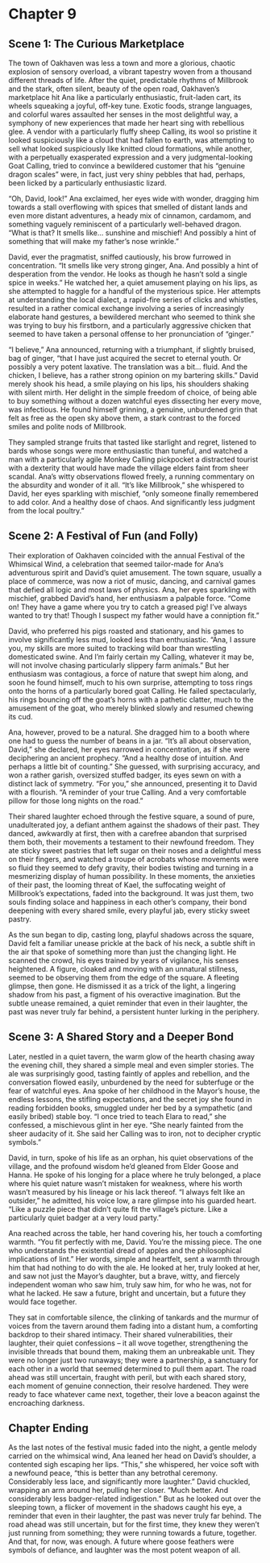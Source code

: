 # Chapter 9

## Scene 1: The Curious Marketplace

The town of Oakhaven was less a town and more a glorious, chaotic explosion of sensory overload, a vibrant tapestry woven from a thousand different threads of life. After the quiet, predictable rhythms of Millbrook and the stark, often silent, beauty of the open road, Oakhaven’s marketplace hit Ana like a particularly enthusiastic, fruit-laden cart, its wheels squeaking a joyful, off-key tune. Exotic foods, strange languages, and colorful wares assaulted her senses in the most delightful way, a symphony of new experiences that made her heart sing with rebellious glee. A vendor with a particularly fluffy sheep Calling, its wool so pristine it looked suspiciously like a cloud that had fallen to earth, was attempting to sell what looked suspiciously like knitted cloud formations, while another, with a perpetually exasperated expression and a very judgmental-looking Goat Calling, tried to convince a bewildered customer that his “genuine dragon scales” were, in fact, just very shiny pebbles that had, perhaps, been licked by a particularly enthusiastic lizard.

“Oh, David, look!” Ana exclaimed, her eyes wide with wonder, dragging him towards a stall overflowing with spices that smelled of distant lands and even more distant adventures, a heady mix of cinnamon, cardamom, and something vaguely reminiscent of a particularly well-behaved dragon. “What is that? It smells like… sunshine and mischief! And possibly a hint of something that will make my father’s nose wrinkle.”

David, ever the pragmatist, sniffed cautiously, his brow furrowed in concentration. “It smells like very strong ginger, Ana. And possibly a hint of desperation from the vendor. He looks as though he hasn’t sold a single spice in weeks.” He watched her, a quiet amusement playing on his lips, as she attempted to haggle for a handful of the mysterious spice. Her attempts at understanding the local dialect, a rapid-fire series of clicks and whistles, resulted in a rather comical exchange involving a series of increasingly elaborate hand gestures, a bewildered merchant who seemed to think she was trying to buy his firstborn, and a particularly aggressive chicken that seemed to have taken a personal offense to her pronunciation of “ginger.”

“I believe,” Ana announced, returning with a triumphant, if slightly bruised, bag of ginger, “that I have just acquired the secret to eternal youth. Or possibly a very potent laxative. The translation was a bit… fluid. And the chicken, I believe, has a rather strong opinion on my bartering skills.” David merely shook his head, a smile playing on his lips, his shoulders shaking with silent mirth. Her delight in the simple freedom of choice, of being able to buy something without a dozen watchful eyes dissecting her every move, was infectious. He found himself grinning, a genuine, unburdened grin that felt as free as the open sky above them, a stark contrast to the forced smiles and polite nods of Millbrook.

They sampled strange fruits that tasted like starlight and regret, listened to bards whose songs were more enthusiastic than tuneful, and watched a man with a particularly agile Monkey Calling pickpocket a distracted tourist with a dexterity that would have made the village elders faint from sheer scandal. Ana’s witty observations flowed freely, a running commentary on the absurdity and wonder of it all. “It’s like Millbrook,” she whispered to David, her eyes sparkling with mischief, “only someone finally remembered to add color. And a healthy dose of chaos. And significantly less judgment from the local poultry.”

## Scene 2: A Festival of Fun (and Folly)

Their exploration of Oakhaven coincided with the annual Festival of the Whimsical Wind, a celebration that seemed tailor-made for Ana’s adventurous spirit and David’s quiet amusement. The town square, usually a place of commerce, was now a riot of music, dancing, and carnival games that defied all logic and most laws of physics. Ana, her eyes sparkling with mischief, grabbed David’s hand, her enthusiasm a palpable force. “Come on! They have a game where you try to catch a greased pig! I’ve always wanted to try that! Though I suspect my father would have a conniption fit.”

David, who preferred his pigs roasted and stationary, and his games to involve significantly less mud, looked less than enthusiastic. “Ana, I assure you, my skills are more suited to tracking wild boar than wrestling domesticated swine. And I’m fairly certain my Calling, whatever it may be, will not involve chasing particularly slippery farm animals.” But her enthusiasm was contagious, a force of nature that swept him along, and soon he found himself, much to his own surprise, attempting to toss rings onto the horns of a particularly bored goat Calling. He failed spectacularly, his rings bouncing off the goat’s horns with a pathetic clatter, much to the amusement of the goat, who merely blinked slowly and resumed chewing its cud.

Ana, however, proved to be a natural. She dragged him to a booth where one had to guess the number of beans in a jar. “It’s all about observation, David,” she declared, her eyes narrowed in concentration, as if she were deciphering an ancient prophecy. “And a healthy dose of intuition. And perhaps a little bit of counting.” She guessed, with surprising accuracy, and won a rather garish, oversized stuffed badger, its eyes sewn on with a distinct lack of symmetry. “For you,” she announced, presenting it to David with a flourish. “A reminder of your true Calling. And a very comfortable pillow for those long nights on the road.”

Their shared laughter echoed through the festive square, a sound of pure, unadulterated joy, a defiant anthem against the shadows of their past. They danced, awkwardly at first, then with a carefree abandon that surprised them both, their movements a testament to their newfound freedom. They ate sticky sweet pastries that left sugar on their noses and a delightful mess on their fingers, and watched a troupe of acrobats whose movements were so fluid they seemed to defy gravity, their bodies twisting and turning in a mesmerizing display of human possibility. In these moments, the anxieties of their past, the looming threat of Kael, the suffocating weight of Millbrook’s expectations, faded into the background. It was just them, two souls finding solace and happiness in each other’s company, their bond deepening with every shared smile, every playful jab, every sticky sweet pastry.

As the sun began to dip, casting long, playful shadows across the square, David felt a familiar unease prickle at the back of his neck, a subtle shift in the air that spoke of something more than just the changing light. He scanned the crowd, his eyes trained by years of vigilance, his senses heightened. A figure, cloaked and moving with an unnatural stillness, seemed to be observing them from the edge of the square. A fleeting glimpse, then gone. He dismissed it as a trick of the light, a lingering shadow from his past, a figment of his overactive imagination. But the subtle unease remained, a quiet reminder that even in their laughter, the past was never truly far behind, a persistent hunter lurking in the periphery.

## Scene 3: A Shared Story and a Deeper Bond

Later, nestled in a quiet tavern, the warm glow of the hearth chasing away the evening chill, they shared a simple meal and even simpler stories. The ale was surprisingly good, tasting faintly of apples and rebellion, and the conversation flowed easily, unburdened by the need for subterfuge or the fear of watchful eyes. Ana spoke of her childhood in the Mayor’s house, the endless lessons, the stifling expectations, and the secret joy she found in reading forbidden books, smuggled under her bed by a sympathetic (and easily bribed) stable boy. “I once tried to teach Elara to read,” she confessed, a mischievous glint in her eye. “She nearly fainted from the sheer audacity of it. She said her Calling was to iron, not to decipher cryptic symbols.”

David, in turn, spoke of his life as an orphan, his quiet observations of the village, and the profound wisdom he’d gleaned from Elder Goose and Hanna. He spoke of his longing for a place where he truly belonged, a place where his quiet nature wasn’t mistaken for weakness, where his worth wasn’t measured by his lineage or his lack thereof. “I always felt like an outsider,” he admitted, his voice low, a rare glimpse into his guarded heart. “Like a puzzle piece that didn’t quite fit the village’s picture. Like a particularly quiet badger at a very loud party.”

Ana reached across the table, her hand covering his, her touch a comforting warmth. “You fit perfectly with me, David. You’re the missing piece. The one who understands the existential dread of apples and the philosophical implications of lint.” Her words, simple and heartfelt, sent a warmth through him that had nothing to do with the ale. He looked at her, truly looked at her, and saw not just the Mayor’s daughter, but a brave, witty, and fiercely independent woman who saw him, truly saw him, for who he was, not for what he lacked. He saw a future, bright and uncertain, but a future they would face together.

They sat in comfortable silence, the clinking of tankards and the murmur of voices from the tavern around them fading into a distant hum, a comforting backdrop to their shared intimacy. Their shared vulnerabilities, their laughter, their quiet confessions – it all wove together, strengthening the invisible threads that bound them, making them an unbreakable unit. They were no longer just two runaways; they were a partnership, a sanctuary for each other in a world that seemed determined to pull them apart. The road ahead was still uncertain, fraught with peril, but with each shared story, each moment of genuine connection, their resolve hardened. They were ready to face whatever came next, together, their love a beacon against the encroaching darkness.

## Chapter Ending

As the last notes of the festival music faded into the night, a gentle melody carried on the whimsical wind, Ana leaned her head on David’s shoulder, a contented sigh escaping her lips. “This,” she whispered, her voice soft with a newfound peace, “this is better than any betrothal ceremony. Considerably less lace, and significantly more laughter.” David chuckled, wrapping an arm around her, pulling her closer. “Much better. And considerably less badger-related indigestion.” But as he looked out over the sleeping town, a flicker of movement in the shadows caught his eye, a reminder that even in their laughter, the past was never truly far behind. The road ahead was still uncertain, but for the first time, they knew they weren’t just running from something; they were running towards a future, together. And that, for now, was enough. A future where goose feathers were symbols of defiance, and laughter was the most potent weapon of all.